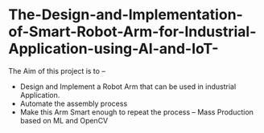 # The-Design-and-Implementation-of-Smart-Robot-Arm-for-Industrial-Application-using-AI-and-IoT-

The Aim of this project is to – 
 * Design and Implement a Robot Arm that can be used in industrial Application. 
 * Automate the assembly process
 * Make this Arm Smart enough to repeat the process – Mass Production based on ML and OpenCV
